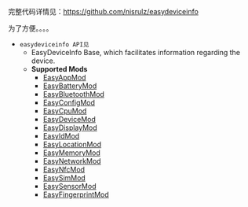 完整代码详情见：https://github.com/nisrulz/easydeviceinfo

为了方便。。。。

+ `easydeviceinfo API见` 
    -  EasyDeviceInfo Base, which facilitates information regarding the device.
    -  **Supported Mods**
        + [EasyAppMod](https://github.com/nisrulz/easydeviceinfo/wiki/Usage#easyappmod)
        + [EasyBatteryMod](https://github.com/nisrulz/easydeviceinfo/wiki/Usage#easybatterymod)
        + [EasyBluetoothMod](https://github.com/nisrulz/easydeviceinfo/wiki/Usage#easybluetoothmod)
        + [EasyConfigMod](https://github.com/nisrulz/easydeviceinfo/wiki/Usage#easyconfigmod)
        + [EasyCpuMod](https://github.com/nisrulz/easydeviceinfo/wiki/Usage#easycpumod)
        + [EasyDeviceMod](https://github.com/nisrulz/easydeviceinfo/wiki/Usage#easydevicemod)
        + [EasyDisplayMod](https://github.com/nisrulz/easydeviceinfo/wiki/Usage#easydisplaymod)
        + [EasyIdMod](https://github.com/nisrulz/easydeviceinfo/wiki/Usage#easyidmod)
        + [EasyLocationMod](https://github.com/nisrulz/easydeviceinfo/wiki/Usage#easylocationmod)
        + [EasyMemoryMod](https://github.com/nisrulz/easydeviceinfo/wiki/Usage#easymemorymod)
        + [EasyNetworkMod](https://github.com/nisrulz/easydeviceinfo/wiki/Usage#easynetworkmod)
        + [EasyNfcMod](https://github.com/nisrulz/easydeviceinfo/wiki/Usage#easynfcmod)
        + [EasySimMod](https://github.com/nisrulz/easydeviceinfo/wiki/Usage#easysimmod)
        + [EasySensorMod](https://github.com/nisrulz/easydeviceinfo/wiki/Usage#easysensormod)
        + [EasyFingerprintMod](https://github.com/nisrulz/easydeviceinfo/wiki/Usage#easyfingerprintmod)
